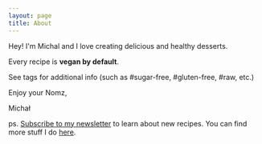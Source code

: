 ```yaml
---
layout: page
title: About
---
```

Hey! I'm Michal and I love creating delicious and healthy desserts.

Every recipe is **vegan by default**.

See tags for additional info (such as #sugar-free, #gluten-free, #raw, etc.)

Enjoy your Nomz,

Michał

ps. [Subscribe to my newsletter](https://mindjuggling.substack.com) to learn about new recipes. You can find more stuff I do [here](https://michalkorzonek.com).
